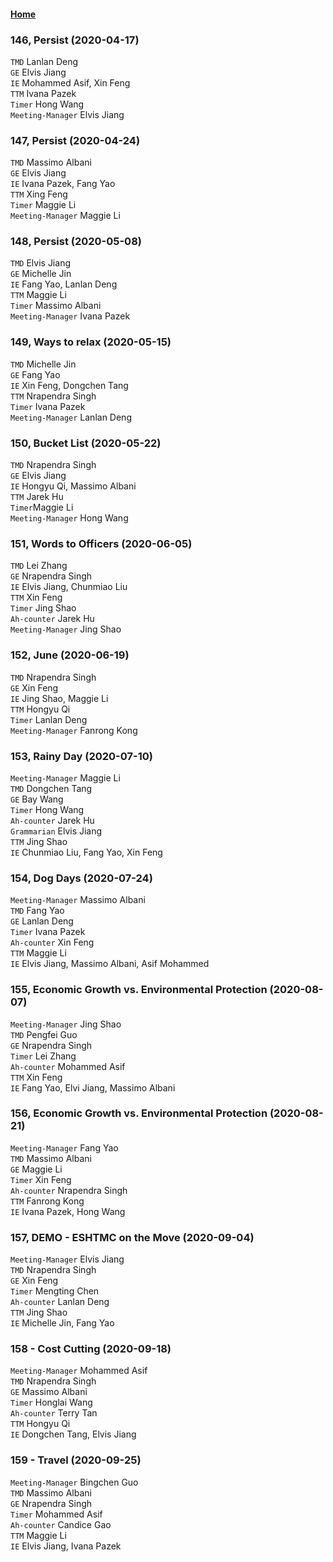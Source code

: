 #### [Home](https://eshtmc.github.io/)  

### 146, Persist (2020-04-17)   
`TMD` Lanlan Deng              
`GE`  Elvis Jiang          
`IE`  Mohammed Asif, Xin Feng              
`TTM` Ivana Pazek     
`Timer` Hong Wang      
`Meeting-Manager` Elvis Jiang  

### 147, Persist (2020-04-24)   
`TMD` Massimo Albani              
`GE`  Elvis Jiang          
`IE`  Ivana Pazek, Fang Yao              
`TTM` Xing Feng     
`Timer` Maggie Li      
`Meeting-Manager` Maggie Li  

### 148, Persist (2020-05-08)   
`TMD` Elvis Jiang              
`GE`  Michelle Jin          
`IE`  Fang Yao, Lanlan Deng              
`TTM` Maggie Li     
`Timer` Massimo Albani      
`Meeting-Manager` Ivana Pazek  

### 149, Ways to relax (2020-05-15)   
`TMD` Michelle Jin              
`GE`  Fang Yao          
`IE`  Xin Feng, Dongchen Tang              
`TTM` Nrapendra Singh     
`Timer` Ivana Pazek      
`Meeting-Manager` Lanlan Deng   

### 150, Bucket List (2020-05-22)   
`TMD`  Nrapendra Singh             
`GE` Elvis Jiang            
`IE`  Hongyu Qi, Massimo Albani     
`TTM` Jarek Hu    
`Timer`Maggie Li      
`Meeting-Manager` Hong Wang 

### 151, Words to Officers (2020-06-05)   
`TMD`  Lei Zhang             
`GE` Nrapendra Singh            
`IE`  Elvis Jiang, Chunmiao Liu           
`TTM` Xin Feng    
`Timer` Jing Shao     
`Ah-counter` Jarek Hu  
`Meeting-Manager` Jing Shao  

### 152, June (2020-06-19)   
`TMD`  Nrapendra Singh             
`GE` Xin Feng            
`IE`  Jing Shao, Maggie Li           
`TTM` Hongyu Qi    
`Timer` Lanlan Deng      
`Meeting-Manager` Fanrong Kong  

### 153, Rainy Day (2020-07-10)   
`Meeting-Manager` Maggie Li   
`TMD` Dongchen Tang   
`GE` Bay Wang   
`Timer` Hong Wang   
`Ah-counter` Jarek Hu   
`Grammarian` Elvis Jiang   
`TTM` Jing Shao    
`IE` Chunmiao Liu, Fang Yao, Xin Feng   

### 154, Dog Days (2020-07-24)   
`Meeting-Manager` Massimo Albani   
`TMD` Fang Yao   
`GE` Lanlan Deng   
`Timer` Ivana Pazek   
`Ah-counter` Xin Feng   
`TTM` Maggie Li    
`IE` Elvis Jiang, Massimo Albani, Asif Mohammed   

### 155, Economic Growth vs. Environmental Protection (2020-08-07)   
`Meeting-Manager` Jing Shao   
`TMD` Pengfei Guo   
`GE` Nrapendra Singh   
`Timer` Lei Zhang   
`Ah-counter` Mohammed Asif   
`TTM` Xin Feng    
`IE` Fang Yao, Elvi Jiang, Massimo Albani     

### 156, Economic Growth vs. Environmental Protection (2020-08-21)   
`Meeting-Manager` Fang Yao   
`TMD` Massimo Albani   
`GE` Maggie Li   
`Timer` Xin Feng   
`Ah-counter` Nrapendra Singh   
`TTM` Fanrong Kong    
`IE` Ivana Pazek, Hong Wang     

### 157, DEMO - ESHTMC on the Move (2020-09-04)   
`Meeting-Manager` Elvis Jiang   
`TMD` Nrapendra Singh   
`GE` Xin Feng   
`Timer` Mengting Chen   
`Ah-counter` Lanlan Deng   
`TTM` Jing Shao    
`IE` Michelle Jin, Fang Yao   

### 158 - Cost Cutting (2020-09-18)   
`Meeting-Manager` Mohammed Asif   
`TMD` Nrapendra Singh   
`GE` Massimo Albani   
`Timer` Honglai Wang   
`Ah-counter` Terry Tan   
`TTM` Hongyu Qi    
`IE` Dongchen Tang, Elvis Jiang   

### 159 - Travel (2020-09-25)  
`Meeting-Manager` Bingchen Guo   
`TMD` Massimo Albani   
`GE` Nrapendra Singh   
`Timer` Mohammed Asif   
`Ah-counter` Candice Gao   
`TTM` Maggie Li    
`IE` Elvis Jiang, Ivana Pazek   